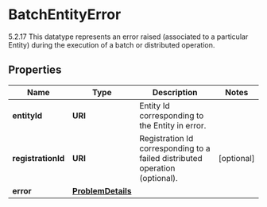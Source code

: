 

# BatchEntityError

5.2.17 This datatype represents an error raised (associated to a particular Entity) during the execution of a batch or distributed operation. 

## Properties

| Name | Type | Description | Notes |
|------------ | ------------- | ------------- | -------------|
|**entityId** | **URI** | Entity Id corresponding to the Entity in error.  |  |
|**registrationId** | **URI** | Registration Id corresponding to a failed distributed operation (optional).  |  [optional] |
|**error** | [**ProblemDetails**](ProblemDetails.md) |  |  |



